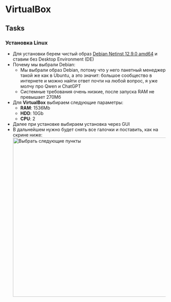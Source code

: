 # VirtualBox

## Tasks

### Установка Linux

- Для установки берем чистый образ [Debian Netinst 12.9.0 amd64](https://www.debian.org/CD/netinst/) и ставим без Desktop Environment (DE)
- Почему мы выбрали Debian:
  - Мы выбрали образ Debian, потому что у него пакетный менеджер такой же как в Ubuntu, а это значит: большое сообщество в интернете и можно найти ответ почти на любой вопрос, я уже молчу про Qwen и ChatGPT
  - Системные требования очень низкие, после запуска RAM не превышает 270Мб
- Для **VirtualBox** выбираем следующие параметры:
  - **RAM**: 1536Mb
  - **HDD**: 10Gb
  - **CPU**: 2
- Далее при установке выбираем установка через GUI
- В дальнейшем нужно будет снять все галочки и поставить, как на скрине ниже:
                     <img src="https://github.com/lamjob1993/linux-monitoring/blob/main/.files/.bucket/Debian%20Install.jpg" alt="Выбрать следующие пункты" width="500">
